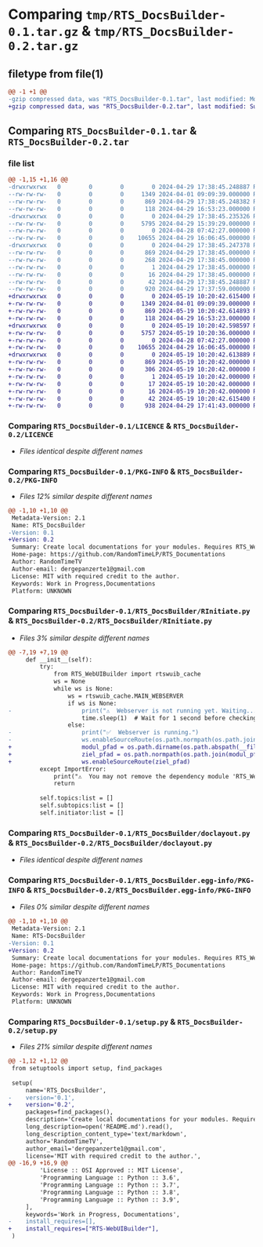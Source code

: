 # Comparing `tmp/RTS_DocsBuilder-0.1.tar.gz` & `tmp/RTS_DocsBuilder-0.2.tar.gz`

## filetype from file(1)

```diff
@@ -1 +1 @@
-gzip compressed data, was "RTS_DocsBuilder-0.1.tar", last modified: Mon Apr 29 17:38:45 2024, max compression
+gzip compressed data, was "RTS_DocsBuilder-0.2.tar", last modified: Sun May 19 10:20:42 2024, max compression
```

## Comparing `RTS_DocsBuilder-0.1.tar` & `RTS_DocsBuilder-0.2.tar`

### file list

```diff
@@ -1,15 +1,16 @@
-drwxrwxrwx   0        0        0        0 2024-04-29 17:38:45.248887 RTS_DocsBuilder-0.1/
--rw-rw-rw-   0        0        0     1349 2024-04-01 09:09:39.000000 RTS_DocsBuilder-0.1/LICENCE
--rw-rw-rw-   0        0        0      869 2024-04-29 17:38:45.248382 RTS_DocsBuilder-0.1/PKG-INFO
--rw-rw-rw-   0        0        0      118 2024-04-29 16:53:23.000000 RTS_DocsBuilder-0.1/README.md
-drwxrwxrwx   0        0        0        0 2024-04-29 17:38:45.235326 RTS_DocsBuilder-0.1/RTS_DocsBuilder/
--rw-rw-rw-   0        0        0     5795 2024-04-29 15:39:29.000000 RTS_DocsBuilder-0.1/RTS_DocsBuilder/RInitiate.py
--rw-rw-rw-   0        0        0        0 2024-04-28 07:42:27.000000 RTS_DocsBuilder-0.1/RTS_DocsBuilder/__init__.py
--rw-rw-rw-   0        0        0    10655 2024-04-29 16:06:45.000000 RTS_DocsBuilder-0.1/RTS_DocsBuilder/doclayout.py
-drwxrwxrwx   0        0        0        0 2024-04-29 17:38:45.247378 RTS_DocsBuilder-0.1/RTS_DocsBuilder.egg-info/
--rw-rw-rw-   0        0        0      869 2024-04-29 17:38:45.000000 RTS_DocsBuilder-0.1/RTS_DocsBuilder.egg-info/PKG-INFO
--rw-rw-rw-   0        0        0      268 2024-04-29 17:38:45.000000 RTS_DocsBuilder-0.1/RTS_DocsBuilder.egg-info/SOURCES.txt
--rw-rw-rw-   0        0        0        1 2024-04-29 17:38:45.000000 RTS_DocsBuilder-0.1/RTS_DocsBuilder.egg-info/dependency_links.txt
--rw-rw-rw-   0        0        0       16 2024-04-29 17:38:45.000000 RTS_DocsBuilder-0.1/RTS_DocsBuilder.egg-info/top_level.txt
--rw-rw-rw-   0        0        0       42 2024-04-29 17:38:45.248887 RTS_DocsBuilder-0.1/setup.cfg
--rw-rw-rw-   0        0        0      920 2024-04-29 17:37:59.000000 RTS_DocsBuilder-0.1/setup.py
+drwxrwxrwx   0        0        0        0 2024-05-19 10:20:42.615400 RTS_DocsBuilder-0.2/
+-rw-rw-rw-   0        0        0     1349 2024-04-01 09:09:39.000000 RTS_DocsBuilder-0.2/LICENCE
+-rw-rw-rw-   0        0        0      869 2024-05-19 10:20:42.614893 RTS_DocsBuilder-0.2/PKG-INFO
+-rw-rw-rw-   0        0        0      118 2024-04-29 16:53:23.000000 RTS_DocsBuilder-0.2/README.md
+drwxrwxrwx   0        0        0        0 2024-05-19 10:20:42.598597 RTS_DocsBuilder-0.2/RTS_DocsBuilder/
+-rw-rw-rw-   0        0        0     5757 2024-05-19 10:20:36.000000 RTS_DocsBuilder-0.2/RTS_DocsBuilder/RInitiate.py
+-rw-rw-rw-   0        0        0        0 2024-04-28 07:42:27.000000 RTS_DocsBuilder-0.2/RTS_DocsBuilder/__init__.py
+-rw-rw-rw-   0        0        0    10655 2024-04-29 16:06:45.000000 RTS_DocsBuilder-0.2/RTS_DocsBuilder/doclayout.py
+drwxrwxrwx   0        0        0        0 2024-05-19 10:20:42.613889 RTS_DocsBuilder-0.2/RTS_DocsBuilder.egg-info/
+-rw-rw-rw-   0        0        0      869 2024-05-19 10:20:42.000000 RTS_DocsBuilder-0.2/RTS_DocsBuilder.egg-info/PKG-INFO
+-rw-rw-rw-   0        0        0      306 2024-05-19 10:20:42.000000 RTS_DocsBuilder-0.2/RTS_DocsBuilder.egg-info/SOURCES.txt
+-rw-rw-rw-   0        0        0        1 2024-05-19 10:20:42.000000 RTS_DocsBuilder-0.2/RTS_DocsBuilder.egg-info/dependency_links.txt
+-rw-rw-rw-   0        0        0       17 2024-05-19 10:20:42.000000 RTS_DocsBuilder-0.2/RTS_DocsBuilder.egg-info/requires.txt
+-rw-rw-rw-   0        0        0       16 2024-05-19 10:20:42.000000 RTS_DocsBuilder-0.2/RTS_DocsBuilder.egg-info/top_level.txt
+-rw-rw-rw-   0        0        0       42 2024-05-19 10:20:42.615400 RTS_DocsBuilder-0.2/setup.cfg
+-rw-rw-rw-   0        0        0      938 2024-04-29 17:41:43.000000 RTS_DocsBuilder-0.2/setup.py
```

### Comparing `RTS_DocsBuilder-0.1/LICENCE` & `RTS_DocsBuilder-0.2/LICENCE`

 * *Files identical despite different names*

### Comparing `RTS_DocsBuilder-0.1/PKG-INFO` & `RTS_DocsBuilder-0.2/PKG-INFO`

 * *Files 12% similar despite different names*

```diff
@@ -1,10 +1,10 @@
 Metadata-Version: 2.1
 Name: RTS_DocsBuilder
-Version: 0.1
+Version: 0.2
 Summary: Create local documentations for your modules. Requires RTS_WebUIBuilder.
 Home-page: https://github.com/RandomTimeLP/RTS_Documentations
 Author: RandomTimeTV
 Author-email: dergepanzerte1@gmail.com
 License: MIT with required credit to the author.
 Keywords: Work in Progress,Documentations
 Platform: UNKNOWN
```

### Comparing `RTS_DocsBuilder-0.1/RTS_DocsBuilder/RInitiate.py` & `RTS_DocsBuilder-0.2/RTS_DocsBuilder/RInitiate.py`

 * *Files 3% similar despite different names*

```diff
@@ -7,19 +7,19 @@
     def __init__(self):
         try:
             from RTS_WebUIBuilder import rtswuib_cache
             ws = None
             while ws is None:
                 ws = rtswuib_cache.MAIN_WEBSERVER
                 if ws is None:
-                    print("⚠️  Webserver is not running yet. Waiting...")
                     time.sleep(1)  # Wait for 1 second before checking again
                 else:
-                    print("✅  Webserver is running.")
-                    ws.enableSourceRoute(os.path.normpath(os.path.join(os.getcwd(),"RTS_Documentations", "srcFolder")))
+                    modul_pfad = os.path.dirname(os.path.abspath(__file__))
+                    ziel_pfad = os.path.normpath(os.path.join(modul_pfad, "srcFolder"))
+                    ws.enableSourceRoute(ziel_pfad)
         except ImportError:
             print("⚠️  You may not remove the dependency module 'RTS_WebUIBuilder'.")
             return
     
         self.topics:list = []
         self.subtopics:list = []
         self.initiator:list = []
```

### Comparing `RTS_DocsBuilder-0.1/RTS_DocsBuilder/doclayout.py` & `RTS_DocsBuilder-0.2/RTS_DocsBuilder/doclayout.py`

 * *Files identical despite different names*

### Comparing `RTS_DocsBuilder-0.1/RTS_DocsBuilder.egg-info/PKG-INFO` & `RTS_DocsBuilder-0.2/RTS_DocsBuilder.egg-info/PKG-INFO`

 * *Files 0% similar despite different names*

```diff
@@ -1,10 +1,10 @@
 Metadata-Version: 2.1
 Name: RTS-DocsBuilder
-Version: 0.1
+Version: 0.2
 Summary: Create local documentations for your modules. Requires RTS_WebUIBuilder.
 Home-page: https://github.com/RandomTimeLP/RTS_Documentations
 Author: RandomTimeTV
 Author-email: dergepanzerte1@gmail.com
 License: MIT with required credit to the author.
 Keywords: Work in Progress,Documentations
 Platform: UNKNOWN
```

### Comparing `RTS_DocsBuilder-0.1/setup.py` & `RTS_DocsBuilder-0.2/setup.py`

 * *Files 21% similar despite different names*

```diff
@@ -1,12 +1,12 @@
 from setuptools import setup, find_packages
 
 setup(
     name='RTS_DocsBuilder',
-    version='0.1',
+    version='0.2',
     packages=find_packages(),
     description='Create local documentations for your modules. Requires RTS_WebUIBuilder.',
     long_description=open('README.md').read(),
     long_description_content_type='text/markdown',
     author='RandomTimeTV',
     author_email='dergepanzerte1@gmail.com',
     license='MIT with required credit to the author.',
@@ -16,9 +16,9 @@
         'License :: OSI Approved :: MIT License',
         'Programming Language :: Python :: 3.6',
         'Programming Language :: Python :: 3.7',
         'Programming Language :: Python :: 3.8',
         'Programming Language :: Python :: 3.9',
     ],
     keywords='Work in Progress, Documentations',
-    install_requires=[],
+    install_requires=["RTS-WebUIBuilder"],
 )
```


